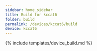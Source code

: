 ```yaml
---
sidebar: home_sidebar
title: Build for kccat6
folder: build
permalink: /devices/kccat6/build
device: kccat6
---
```

{% include templates/device_build.md %}
